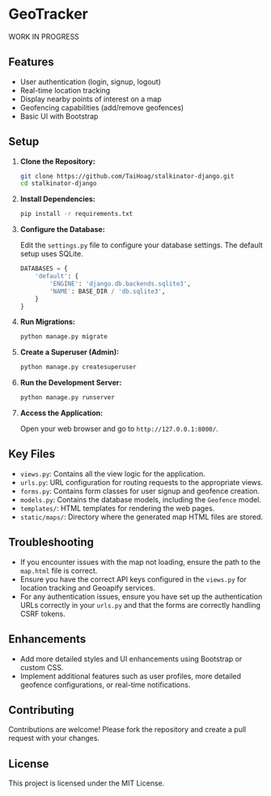 # GeoTracker
WORK IN PROGRESS

## Features

- User authentication (login, signup, logout)
- Real-time location tracking
- Display nearby points of interest on a map
- Geofencing capabilities (add/remove geofences)
- Basic UI with Bootstrap

## Setup

1. **Clone the Repository:**

    ```bash
    git clone https://github.com/TaiHoag/stalkinator-django.git
    cd stalkinator-django
    ```

2. **Install Dependencies:**

    ```bash
    pip install -r requirements.txt
    ```

3. **Configure the Database:**

    Edit the `settings.py` file to configure your database settings. The default setup uses SQLite.

    ```python
    DATABASES = {
        'default': {
            'ENGINE': 'django.db.backends.sqlite3',
            'NAME': BASE_DIR / 'db.sqlite3',
        }
    }
    ```

4. **Run Migrations:**

    ```bash
    python manage.py migrate
    ```

5. **Create a Superuser (Admin):**

    ```bash
    python manage.py createsuperuser
    ```

6. **Run the Development Server:**

    ```bash
    python manage.py runserver
    ```

7. **Access the Application:**

    Open your web browser and go to `http://127.0.0.1:8000/`.

## Key Files

- `views.py`: Contains all the view logic for the application.
- `urls.py`: URL configuration for routing requests to the appropriate views.
- `forms.py`: Contains form classes for user signup and geofence creation.
- `models.py`: Contains the database models, including the `Geofence` model.
- `templates/`: HTML templates for rendering the web pages.
- `static/maps/`: Directory where the generated map HTML files are stored.

## Troubleshooting

- If you encounter issues with the map not loading, ensure the path to the `map.html` file is correct.
- Ensure you have the correct API keys configured in the `views.py` for location tracking and Geoapify services.
- For any authentication issues, ensure you have set up the authentication URLs correctly in your `urls.py` and that the forms are correctly handling CSRF tokens.

## Enhancements

- Add more detailed styles and UI enhancements using Bootstrap or custom CSS.
- Implement additional features such as user profiles, more detailed geofence configurations, or real-time notifications.

## Contributing

Contributions are welcome! Please fork the repository and create a pull request with your changes.

## License

This project is licensed under the MIT License.